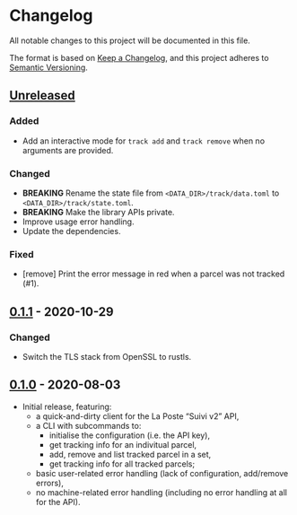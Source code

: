 # Changelog

All notable changes to this project will be documented in this file.

The format is based on [Keep a Changelog](https://keepachangelog.com/en/1.0.0/),
and this project adheres to [Semantic
Versioning](https://semver.org/spec/v2.0.0.html).

## [Unreleased]

### Added

* Add an interactive mode for `track add` and `track remove` when no arguments
    are provided.

### Changed

* **BREAKING** Rename the state file from `<DATA_DIR>/track/data.toml` to
    `<DATA_DIR>/track/state.toml`.
* **BREAKING** Make the library APIs private.
* Improve usage error handling.
* Update the dependencies.

### Fixed

* [remove] Print the error message in red when a parcel was not tracked (#1).

## [0.1.1] - 2020-10-29

### Changed

* Switch the TLS stack from OpenSSL to rustls.

## [0.1.0] - 2020-08-03

* Initial release, featuring:
    * a quick-and-dirty client for the La Poste “Suivi v2” API,
    * a CLI with subcommands to:
        * initialise the configuration (i.e. the API key),
        * get tracking info for an indivitual parcel,
        * add, remove and list tracked parcel in a set,
        * get tracking info for all tracked parcels;
    * basic user-related error handling (lack of configuration, add/remove
      errors),
    * no machine-related error handling (including no error handling at all for
      the API).

[Unreleased]: https://github.com/ejpcmac/track/compare/main...develop
[0.1.1]: https://github.com/ejpcmac/track/compare/v0.1.0...0.1.1
[0.1.0]: https://github.com/ejpcmac/track/releases/tag/v0.1.0
